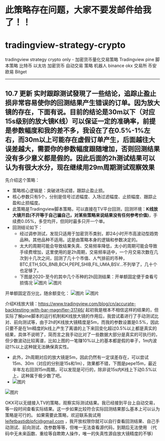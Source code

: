 # 此策略存在问题，大家不要发邮件给我了！！


# tradingview-strategy-crypto
tradingview strategy crypto only - 加密货币量化交易策略 Tradingview pine 脚本策略 比特币 以太坊 加密货币 自动交易 策略 机器人 binance okx 交易所 币安 欧易 Bitget 

----------------------------------------------------------------------------
10.7 更新
实时跟踪测试發現了一些结论，追踪止盈止损非常容易使你的回测结果产生错误的订单。因为放大镜的存在，下面有说。目前的结论是30m以下（对应15s级别的放大镜K线）可以保证一定的准确率，前提是参数幅度和我的差不多，我设在了在0.5%-1%左右，而30m以上可能存在虚假订单产生，后面越往大误差越大，需要你的参数幅度跟随增加，否则回测结果没有多少意义都是假的。因此后面的2h测试结果可以认为有很大水分，现在继续用29m周期测试观察效果
----------------------------------------------------------------------------

先介绍这个策略：
* 策略核心逻辑是：突破进场试错，跟踪止盈止损。
* 核心参数只有5个，分别是信号过滤幅度、入场过滤幅度、止损幅度、跟踪止盈和止损幅度。
* 此策略是Tradingview脚本策略，可以直接在TV平台回测，回测环境：**K线放大镜开启(不开等于自己骗自己，对某些策略来说结果没有任何参考价值)**，手续费0.05%，多空均开，但同时最多只开一个单。
* 回测结论如下：
  + 经过调参测试，发现只适用于加密货币类别，即24小时开市高波动型趋势品种。其他品种不适用。这是由策略本身的逻辑和参数决定的。
  + 太大的周期可能会导致结果失真、交易频率降低，太小的周期可能会导致手续费增加，这里使用的是2h周期，交易频率适中，一个月交易次数在几次到十几次之间，回测了几十个市值、人气排前的币种，BTC,ETH,SOL,BNB,BCH,PEPE,SHIB,FIL,UMA,BSV...不列举了，几十个也足够了。
  + 下图是2020-至今的其中几个币种的2h回测结果：开单额固定便于查看亏损情况
![图片](https://github.com/user-attachments/assets/c320a5d9-8647-4eb3-98b9-700b65cd1a88)
![图片](https://github.com/user-attachments/assets/26123645-79c3-47a2-9608-cf7bb5580b49)

开单额固定百分比，随余额变化：
![图片](https://github.com/user-attachments/assets/fd176ff6-591d-410c-b1ef-fa04d0ae879e)
![图片](https://github.com/user-attachments/assets/86439b8a-7ee5-4241-b3e2-612f97f5a4bb)

介绍K线放大镜：https://www.tradingview.com/blog/cn/accurate-backtesting-with-bar-magnifier-31746/
起初我是根本不相信这样的结果的，但实际了解pine脚本的运行机制和K线放大镜的作用后，我尝试着进行了手动测试比对、前向测试等，由于2h的K线放大镜精度是5m，而我的参数设置是0.5%，因此只要不是在1m精度的k线上产生了离谱的上下来回变化超过0.5%以上都是真实的结果，具体不说明了，简而言之我手动比对了一些数据大部分是真实的可执行的，但少数波动比较离谱，比如上图的一笔赚10%以上的基本都是假的单子，1m内波动1%以上这种就无法确保真实性。

+ 此外，2h周期对应的放大镜是5m，因此仍然有一定误差存在，可以尝试15m、30m（对应的分别是15s和1m），效果都不错，下图是pepe15m，最近半年左右回测15m周期，可以发现是可行的，除非说15s内K线上下动0.5%以上，这种属于极少数了吧。
+ ![图片](https://github.com/user-attachments/assets/7a041433-b585-4527-85ab-3a8425b2b519)

![图片](https://github.com/user-attachments/assets/4f46ec8d-4610-4768-834a-f2b238fdcca8)

OKX可以无缝接入TV的策略，观察实际测试结果。我已经接到平台上自动交易，等一段时间查看实际结果。这一步如果比较符合实际回测结果那么基本上可以认为策略是可行的。
如果需要此策略，欢迎联系我试用 leifetbastidblpfci@gmail.com ，我开放权限你就可以自行查看回测结果、自己手动测试、前向测试、改参数等等，但唯一无法查看源代码，到期后无法使用
（代码中无未来函数、重绘等自欺欺人操作，唯一的失真性源自放大镜精度的不够）
